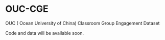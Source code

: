# OUC-CGE
OUC ( Ocean University of China) Classroom Group  Engagement Dataset

Code and data will be available soon.
